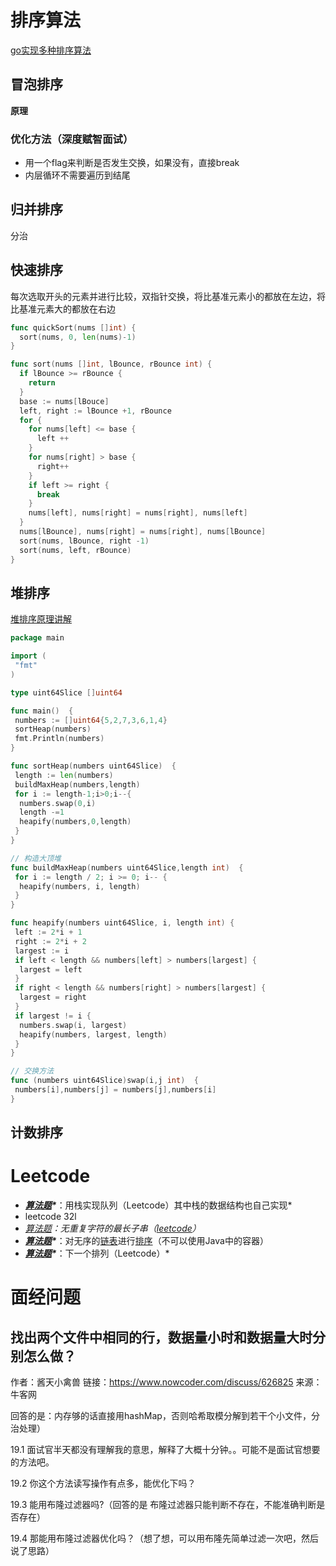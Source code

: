 
# 排序算法

[go实现多种排序算法](https://zhuanlan.zhihu.com/p/320419705)

## 冒泡排序

**原理**



### 优化方法（深度赋智面试）

- 用一个flag来判断是否发生交换，如果没有，直接break
- 内层循环不需要遍历到结尾

## 归并排序

分治



## 快速排序

每次选取开头的元素并进行比较，双指针交换，将比基准元素小的都放在左边，将比基准元素大的都放在右边

```go
func quickSort(nums []int) {
  sort(nums, 0, len(nums)-1)
}

func sort(nums []int, lBounce, rBounce int) {
  if lBounce >= rBounce {
    return
  }
  base := nums[lBouce]
  left, right := lBounce +1, rBounce
  for {
    for nums[left] <= base {
      left ++
    }
    for nums[right] > base {
      right++
    }
    if left >= right {
      break
    }
    nums[left], nums[right] = nums[right], nums[left]
  }
  nums[lBounce], nums[right] = nums[right], nums[lBounce]
  sort(nums, lBounce, right -1)
  sort(nums, left, rBounce)
}
```



## 堆排序

[堆排序原理讲解](https://www.jianshu.com/p/21bef3fc3030)

```go
package main

import (
 "fmt"
)

type uint64Slice []uint64

func main()  {
 numbers := []uint64{5,2,7,3,6,1,4}
 sortHeap(numbers)
 fmt.Println(numbers)
}

func sortHeap(numbers uint64Slice)  {
 length := len(numbers)
 buildMaxHeap(numbers,length)
 for i := length-1;i>0;i--{
  numbers.swap(0,i)
  length -=1
  heapify(numbers,0,length)
 }
}

// 构造大顶堆
func buildMaxHeap(numbers uint64Slice,length int)  {
 for i := length / 2; i >= 0; i-- {
  heapify(numbers, i, length)
 }
}

func heapify(numbers uint64Slice, i, length int) {
 left := 2*i + 1
 right := 2*i + 2
 largest := i
 if left < length && numbers[left] > numbers[largest] {
  largest = left
 }
 if right < length && numbers[right] > numbers[largest] {
  largest = right
 }
 if largest != i {
  numbers.swap(i, largest)
  heapify(numbers, largest, length)
 }
}

// 交换方法
func (numbers uint64Slice)swap(i,j int)  {
 numbers[i],numbers[j] = numbers[j],numbers[i]
}
```

## 计数排序

# Leetcode

- ***[算法题](https://www.nowcoder.com/jump/super-jump/word?word=算法题)\****：用栈实现队列（Leetcode）其中栈的数据结构也自己实现*
- leetcode 32l
- *[算法题](https://www.nowcoder.com/jump/super-jump/word?word=算法题)：无重复字符的最长子串（[leetcode](https://www.nowcoder.com/jump/super-jump/word?word=leetcode)）*
- ***[算法题](https://www.nowcoder.com/jump/super-jump/word?word=算法题)\****：对无序的[链表](https://www.nowcoder.com/jump/super-jump/word?word=链表)进行[排序](https://www.nowcoder.com/jump/super-jump/word?word=排序)（不可以使用Java中的容器）
- ***[算法题](https://www.nowcoder.com/jump/super-jump/word?word=算法题)\****：下一个排列（Leetcode）*

# 面经问题

## 找出两个文件中相同的行，数据量小时和数据量大时分别怎么做？

作者：酱天小禽兽
链接：https://www.nowcoder.com/discuss/626825
来源：牛客网

回答的是：内存够的话直接用hashMap，否则哈希取模分解到若干个小文件，分治处理） 

  19.1 面试官半天都没有理解我的意思，解释了大概十分钟。。可能不是面试官想要的方法吧。 

   19.2 你这个方法读写操作有点多，能优化下吗？ 

  19.3 能用布隆过滤器吗?（回答的是 布隆过滤器只能判断不存在，不能准确判断是否存在） 

  19.4 那能用布隆过滤器优化吗？（想了想，可以用布隆先简单过滤一次吧，然后说了思路）

